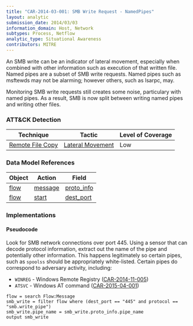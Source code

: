 ```yaml
---
title: "CAR-2014-03-001: SMB Write Request - NamedPipes"
layout: analytic
submission_date: 2014/03/03
information_domain: Host, Network
subtypes: Process, Netflow
analytic_type: Situational Awareness
contributors: MITRE
---
```


An SMB write can be an indicator of lateral movement, especially when combined with other information such as execution of that written file. Named pipes are a subset of SMB write requests. Named pipes such as msftewds may not be alarming; however others, such as lsarpc, may.

Monitoring SMB write requests still creates some noise, particulary with named pipes. As a result, SMB is now split between writing named pipes and writing other files.

### ATT&CK Detection
|Technique |Tactic |Level of Coverage |
|---|---|---|
|[Remote File Copy](https://attack.mitre.org/techniques/T1105/)|[Lateral Movement](https://attack.mitre.org/tactics/TA0008/)|Low|

### Data Model References

|Object|Action|Field|
|---|---|---|
|[flow](/data_model/flow) | [message](/data_model/flow#message) | [proto_info](/data_model/flow#proto_info) |
|[flow](/data_model/flow) | [start](/data_model/flow#start) | [dest_port](/data_model/flow#dest_port) |


### Implementations

#### Pseudocode

Look for SMB network connections over port 445. Using a sensor that can decode protocol information, extract out the name of the pipe and potentially other information. This happens legitimately so certain pipes, such as `spoolss` should be appropriately white-listed. Certain pipes do correspond to adversary activity, including:

* `WINREG` - Windows Remote Registry ([CAR-2014-11-005](CAR-2014-11-005))
* `ATSVC` - Windows AT command ([CAR-2015-04-001](CAR-2015-04-001))


```
flow = search Flow:Message
smb_write = filter flow where (dest_port == "445" and protocol == "smb.write_pipe")
smb_write.pipe_name = smb_write.proto_info.pipe_name
output smb_write
```



